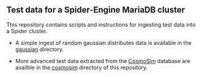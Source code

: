 Test data for a Spider-Engine MariaDB cluster
---------------------------------------------

This repository contains scripts and instructions for ingesting test data into a Spider cluster. 

* A simple ingest of random gaussian distributes data is available in the [gaussian](gaussian) directory.

* More advanced test data extracted from the [CosmoSim](https://www.cosmosim.org/) database are availble in the [cosmosim](https://gitlab.aip.de/escience/spider-test-data/tree/master/cosmosim) directory of this repository.
